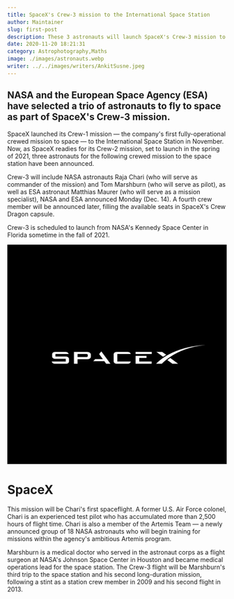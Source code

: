 ```yaml
---
title: SpaceX's Crew-3 mission to the International Space Station
author: Maintainer
slug: first-post
description: These 3 astronauts will launch SpaceX's Crew-3 mission to the International Space Station in 2021
date: 2020-11-20 18:21:31
category: Astrophotography,Maths
image: ./images/astronauts.webp
writer: ../../images/writers/AnkitSusne.jpeg
---
```


## NASA and the European Space Agency (ESA) have selected a trio of astronauts to fly to space as part of SpaceX's Crew-3 mission.

SpaceX launched its Crew-1 mission — the company's first fully-operational crewed mission to space — to the International Space Station in November. Now, as SpaceX readies for its Crew-2 mission, set to launch in the spring of 2021, three astronauts for the following crewed mission to the space station have been announced.

Crew-3 will include NASA astronauts Raja Chari (who will serve as commander of the mission) and Tom Marshburn (who will serve as pilot), as well as ESA astronaut Matthias Maurer (who will serve as a mission specialist), NASA and ESA announced Monday (Dec. 14). A fourth crew member will be announced later, filling the available seats in SpaceX's Crew Dragon capsule.

Crew-3 is scheduled to launch from NASA's Kennedy Space Center in Florida sometime in the fall of 2021.

![astronauts](./images/spacex.jpg)

# SpaceX

This mission will be Chari's first spaceflight. A former U.S. Air Force colonel, Chari is an experienced test pilot who has accumulated more than 2,500 hours of flight time. Chari is also a member of the Artemis Team — a newly announced group of 18 NASA astronauts who will begin training for missions within the agency's ambitious Artemis program.

Marshburn is a medical doctor who served in the astronaut corps as a flight surgeon at NASA's Johnson Space Center in Houston and became medical operations lead for the space station. The Crew-3 flight will be Marshburn's third trip to the space station and his second long-duration mission, following a stint as a station crew member in 2009 and his second flight in 2013.
